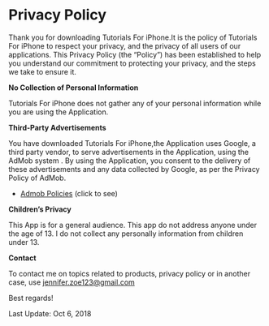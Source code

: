 <h1>Privacy Policy </h1>

Thank you for downloading Tutorials For iPhone.It is the policy of Tutorials For iPhone to respect your privacy, 
and the privacy of all users of our applications. 
This Privacy Policy (the “Policy”) has been established to help you understand our commitment to protecting 
your privacy, and the steps we take to ensure it.



<b>No Collection of Personal Information</b>

Tutorials For iPhone does not gather any of your personal information 
while you are using the Application.

<b>Third-Party Advertisements</b>

You have downloaded Tutorials For iPhone,the Application uses Google, a third party vendor, to serve advertisements 
in the Application, using the AdMob system . By using the Application, 
you consent to the delivery of these advertisements and any data collected by Google, as per the 
Privacy Policy of AdMob.
* <a href="https://support.google.com/admob/answer/6128543?hl=en">Admob Policies</a> (click to see)

<b>Children’s Privacy</b>

This App is for a general audience. This app do not address anyone under the age of 13. I do not collect any personally information from children under 13.

<b>Contact</b>

To contact me on topics related to products, privacy policy or in another case, use 
jennifer.zoe123@gmail.com

Best regards!

Last Update: Oct 6, 2018
